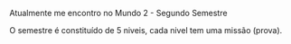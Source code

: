 Atualmente me encontro no Mundo 2 - Segundo Semestre

O semestre é constituído de 5 niveis, cada nivel tem uma missão (prova).


